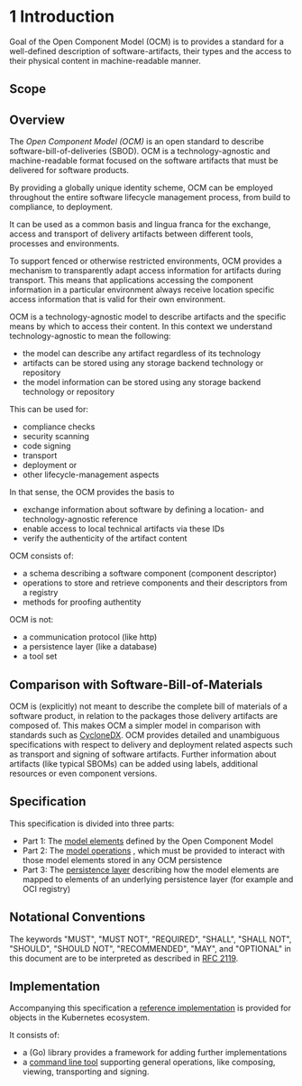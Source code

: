 
# 1 Introduction

Goal of the Open Component Model (OCM) is to provides a standard for a well-defined description of software-artifacts, their types and the access to their physical content in machine-readable manner.

## Scope

## Overview

The _Open Component Model (OCM)_ is an open standard to describe software-bill-of-deliveries (SBOD). OCM is a technology-agnostic and machine-readable format focused on the software artifacts that must be delivered for software products.

By providing a globally unique identity scheme, OCM can be employed throughout the entire software lifecycle management process, from build to compliance, to deployment.

It can be used as a common basis and lingua franca for the exchange, access and
transport of delivery artifacts between different tools, processes and environments.

To support fenced or otherwise restricted environments, OCM provides a mechanism to transparently adapt access information for artifacts during transport. This means that applications accessing the component information in a particular environment always receive location specific access information that is valid for their own environment.

OCM is a technology-agnostic model to describe artifacts and the specific means by which to access their content. In this context we understand technology-agnostic to mean the following:

- the model can describe any artifact regardless of its technology
- artifacts can be stored using any storage backend technology or repository
- the model information can be stored using any storage backend technology or repository

This can be used for:

- compliance checks
- security scanning
- code signing
- transport
- deployment or
- other lifecycle-management aspects

In that sense, the OCM provides the basis to

- exchange information about software by defining a location- and technology-agnostic reference
- enable access to local technical artifacts via these IDs
- verify the authenticity of the artifact content

OCM consists of:

* a schema describing a software component (component descriptor)
* operations to store and retrieve components and their descriptors from a registry
* methods for proofing authentity

OCM is not:

* a communication protocol (like http)
* a persistence layer (like a database)
* a tool set

## Comparison with Software-Bill-of-Materials

OCM is (explicitly) not meant to describe the complete bill of materials of a software product,
in relation to the packages those delivery artifacts are composed of. This makes OCM a simpler model in comparison with standards such as [CycloneDX](https://cyclonedx.org/). OCM provides detailed and unambiguous specifications with respect to delivery and deployment related aspects such as transport and signing of software artifacts. Further information about artifacts (like typical SBOMs) can be added using labels, additional resources or even
component versions.

## Specification
This specification is divided into three parts:

- Part 1: The [model elements](../model/README.md) defined by the Open Component Model
- Part 2: The [model operations](../operations/README.md) , which must be provided to
  interact with those model elements stored in any OCM persistence
- Part 3: The [persistence layer](../persistence‚/README.md) describing
  how the model elements are mapped to elements of an underlying persistence layer
  (for example and OCI registry)

## Notational Conventions

The keywords "MUST", "MUST NOT", "REQUIRED", "SHALL", "SHALL NOT", "SHOULD", "SHOULD NOT", "RECOMMENDED", "MAY", and "OPTIONAL" in this document are to be interpreted as described in [RFC 2119](https://www.rfc-editor.org/info/rfc2119).

## Implementation

Accompanying this specification a [reference implementation](https://github.com/open-component-model/ocm) is provided for objects in the Kubernetes ecosystem.

It consists of:

* a (Go) library provides a framework for adding further implementations
* a [command line tool](https://github.com/open-component-model/ocm/blob/main/docs/reference/ocm.md) supporting general operations, like composing, viewing, transporting and signing.
